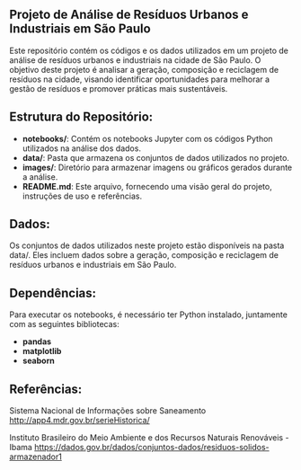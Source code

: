 ## Projeto de Análise de Resíduos Urbanos e Industriais em São Paulo

Este repositório contém os códigos e os dados utilizados em um projeto de análise de resíduos urbanos e industriais na cidade de São Paulo. O objetivo deste projeto é analisar a geração, composição e reciclagem de resíduos na cidade, visando identificar oportunidades para melhorar a gestão de resíduos e promover práticas mais sustentáveis.

## Estrutura do Repositório:

- **notebooks/**: Contém os notebooks Jupyter com os códigos Python utilizados na análise dos dados.
- **data/**: Pasta que armazena os conjuntos de dados utilizados no projeto.
- **images/**: Diretório para armazenar imagens ou gráficos gerados durante a análise.
- **README.md**: Este arquivo, fornecendo uma visão geral do projeto, instruções de uso e referências.

## Dados:
Os conjuntos de dados utilizados neste projeto estão disponíveis na pasta data/. Eles incluem dados sobre a geração, composição e reciclagem de resíduos urbanos e industriais em São Paulo.

## Dependências:
Para executar os notebooks, é necessário ter Python instalado, juntamente com as seguintes bibliotecas:

- **pandas**
- **matplotlib**
- **seaborn**

## Referências:

Sistema Nacional de Informações sobre Saneamento
http://app4.mdr.gov.br/serieHistorica/

Instituto Brasileiro do Meio Ambiente e dos Recursos Naturais Renováveis - Ibama
https://dados.gov.br/dados/conjuntos-dados/residuos-solidos-armazenador1